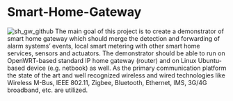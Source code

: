 # Smart-Home-Gateway
![sh_gw_github](https://cloud.githubusercontent.com/assets/7251912/9324688/d6f00a48-458c-11e5-95eb-202db1b189ad.png)
The main goal of this project is to create a demonstrator of smart home gateway which should merge the detection and forwarding of alarm systems’ events, local smart metering with other smart home services, sensors and actuators. The demonstrator should be able to run on OpenWRT-based standard IP home gateway (router) and on Linux Ubuntu-based device (e.g. netbook) as well. As the primary communication platform the state of the art and well recognized wireless and wired technologies like Wireless M-Bus, IEEE 802.11, Zigbee, Bluetooth, Ethernet, IMS, 3G/4G broadband, etc. are utilized.
